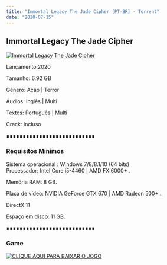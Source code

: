 ```yaml
---
title: "Immortal Legacy The Jade Cipher [PT-BR] - Torrent"
date: "2020-07-15"
---
```


## Immortal Legacy The Jade Cipher

[![](https://1.bp.blogspot.com/-yfjVmdHCKGc/XtjAcOD3g2I/AAAAAAAAAr8/zp-npgohq1MZSkkaSGPvkLD7ayFCSySoACLcBGAsYHQ/s640/immortal-legacy-the-jade-cipher-listingthumb-01-ps4-us-12apr2019.png "Immortal Legacy The Jade Cipher")](https://1.bp.blogspot.com/-yfjVmdHCKGc/XtjAcOD3g2I/AAAAAAAAAr8/zp-npgohq1MZSkkaSGPvkLD7ayFCSySoACLcBGAsYHQ/s1600/immortal-legacy-the-jade-cipher-listingthumb-01-ps4-us-12apr2019.png)

Lançamento:2020

Tamanho: 6.92 GB

Gênero: Ação | Terror

Áudios: Inglês | Multi

Textos: Português | Multi

Crack: Incluso

∎∎∎∎∎∎∎∎∎∎∎∎∎∎∎∎∎∎∎∎∎∎∎∎∎∎∎

  

### Requisitos Minimos

Sistema operacional : Windows 7/8/8.1/10 (64 bits)  
Processador: Intel Core i5-4460 | AMD FX 6000+ .

Memória RAM: 8 GB.

Placa de vídeo: NVIDIA GeForce GTX 670 | AMD Radeon 500+ .

DirectX 11

Espaço em disco: 11 GB.

∎∎∎∎∎∎∎∎∎∎∎∎∎∎∎∎∎∎∎∎∎∎∎∎∎∎∎

### Game

[![](https://1.bp.blogspot.com/-qtMkGv5gL20/XnDXUMM72yI/AAAAAAAAAas/3fw4QW-wPxoIAhUyb7hjqQAA1Rvne5TmQCPcBGAYYCw/s320/MAGNET{ca9bad4f721d92abc13e060f4f8dd78be4bc2e3e6ae69d619fbd104809de1ad1}2BLINK.png "CLIQUE AQUI PARA BAIXAR O JOGO")](https://stfly.io/9QnfTg)
